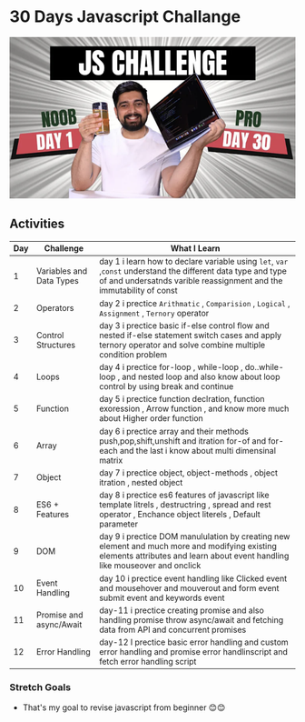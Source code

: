 # 30 Days Javascript Challange

![Javascript Thumbnail](Assets/JsChallenge.png)

## Activities

| Day | Challenge                | What I Learn                                                                                                                                                                        |
| --- | ------------------------ | ----------------------------------------------------------------------------------------------------------------------------------------------------------------------------------- |
| 1   | Variables and Data Types | day 1 i learn how to declare variable using `let`, `var` ,`const` understand the different data type and type of and undersatnds varible reassignment and the immutability of const|
| 2 | Operators | day 2 i prectice `Arithmatic` , `Comparision` , `Logical` , `Assignment` , `Ternory` operator |
| 3 | Control Structures | day 3 i prectice basic if-else control flow and nested if-else statement switch cases and apply ternory operator and solve combine multiple condition problem | 
| 4 | Loops | day 4 i prectice for-loop , while-loop , do..while-loop , and nested loop and also know about loop control by using break and continue |
| 5 | Function | day 5 i prectice function declration, function exoression , Arrow function , and know more much about Higher order function |
| 6 | Array | day 6 i prectice array and their methods push,pop,shift,unshift and itration for-of and for-each and the last i know about multi dimensinal matrix |
| 7 | Object | day 7 i prectice object, object-methods , object itration , nested object | 
| 8 | ES6 + Features | day 8 i prectice es6 features of javascript like template litrels , destructring , spread and rest operator , Enchance object literels  ,  Default parameter |
| 9 | DOM | day 9 i prectice DOM manululation by creating new element and much more and modifying existing elements attributes and learn about event handling like mouseover and onclick |
| 10 | Event Handling | day 10 i prectice event handling like Clicked event and mousehover and mouverout and form event submit event and keywords event |
| 11 | Promise and async/Await | day-11 i prectice creating promise and also handling promise throw async/await  and fetching data from API and concurrent promises |
| 12 | Error Handling | day-12 I prectice basic error handling and custom error handling and promise error handlinscript and fetch error handling script |
### **Stretch Goals**

- That's my goal to revise javascript from beginner 😊😊
